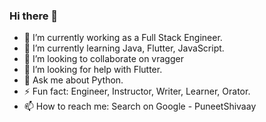 ### Hi there 👋
- 🔭 I’m currently working as a Full Stack Engineer.
- 🌱 I’m currently learning Java, Flutter, JavaScript.
- 👯 I’m looking to collaborate on vragger
- 🤔 I’m looking for help with Flutter.
- 💬 Ask me about Python.
- ⚡ Fun fact: Engineer, Instructor, Writer, Learner, Orator.
- 📫 How to reach me: Search on Google - PuneetShivaay

<!--
**PuneetShivaay/PuneetShivaay** is a ✨ _special_ ✨ repository because its `README.md` (this file) appears on your GitHub profile.

Here are some ideas to get you started:

- 🔭 I’m currently working on Vragger Community Project.
- 🌱 I’m currently learning Flutter, JavaScript, Python.
- 👯 I’m looking to collaborate on ...
- 🤔 I’m looking for help with Flutter.
- 💬 Ask me about Python.
- 📫 How to reach me: Search on Google - PuneetShivaay
- 😄 Pronouns: ...
- ⚡ Fun fact: Engineer, Teacher, Writer, Learner
-->
